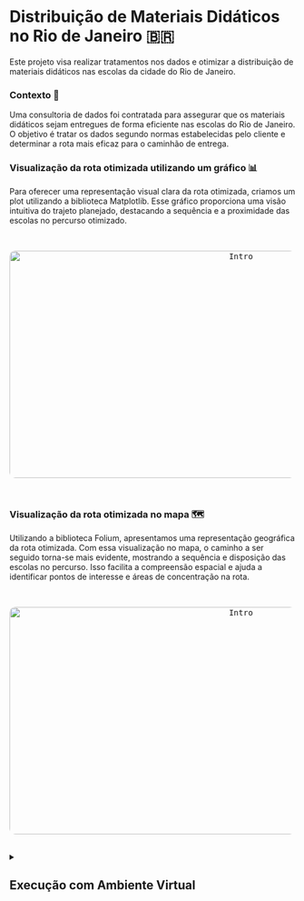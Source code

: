 # Distribuição de Materiais Didáticos no Rio de Janeiro 🇧🇷

Este projeto visa realizar tratamentos nos dados e otimizar a distribuição de materiais didáticos nas escolas da cidade do Rio de Janeiro.

### Contexto 🚚

Uma consultoria de dados foi contratada para assegurar que os materiais didáticos sejam entregues de forma eficiente nas escolas do Rio de Janeiro. O objetivo é tratar os dados segundo normas estabelecidas pelo cliente e determinar a rota mais eficaz para o caminhão de entrega.

### Visualização da rota otimizada utilizando um gráfico 📊

Para oferecer uma representação visual clara da rota otimizada, criamos um plot utilizando a biblioteca Matplotlib. Esse gráfico proporciona uma visão intuitiva do trajeto planejado, destacando a sequência e a proximidade das escolas no percurso otimizado.

</br>
<p align="center">
  <kbd>
 <img width="800" style="border-radius: 10px" height="400" src="figure_1.png" alt="Intro"> 
  </kbd>
  </br>
</p>
</br>

### Visualização da rota otimizada no mapa 🗺️

Utilizando a biblioteca Folium, apresentamos uma representação geográfica da rota otimizada. Com essa visualização no mapa, o caminho a ser seguido torna-se mais evidente, mostrando a sequência e disposição das escolas no percurso. Isso facilita a compreensão espacial e ajuda a identificar pontos de interesse e áreas de concentração na rota.

</br>
<p align="center">
  <kbd>
 <img width="800" style="border-radius: 10px" height="400" src="figure_2.png" alt="Intro"> 
  </kbd>
  </br>
</p>
</br>


<details>
<summary><h2>Execução com Ambiente Virtual</h2></summary>

<details>
<summary><h3>Linux</h3></summary>

## Instale o virtualenv

Para instalar o `virtualenv`, abra o terminal e execute o seguinte comando:

```bash
pip install virtualenv
```

## Criação e Ativação de um Ambiente Virtual

Abra o terminal e navegue até o diretório raiz do projeto, lá crie o ambiente com o seguinte comando:

```bash
virtualenv venv
```

Agora ative seu ambiente virtual:

```bash
source venv/bin/activate
```

## Instlação das ferraments necessárias:

Agora você pode, ainda na pasta raiz, instalar as ferramentas necessárias para rodar a aplicação usando o arquivo requirements.txt:

```bash
pip install -r requirements.txt
```

## Desativação do ambiente virtual:

Para desativar seu ambiente virtual, basta executar o seguinte comando:

```bash
deactivate
```

</details>

<details>
<summary><h3>Windows</h3></summary>

## Instale o virtualenv

Para instalar o `virtualenv`, abra o Prompt de Comando ou PowerShell como administrador e execute o seguinte comando:

```bash
pip install virtualenv
```

## Criação e Ativação de um Ambiente Virtual

Abra o Prompt de Comando ou PowerShell e navegue até o diretório raiz do projeto, lá crie o ambiente com o seguinte comando:

```bash
virtualenv venv
```

Agora ative seu ambiente virtual:

```bash
venv/bin/activate
```

## Instlação das ferraments necessárias:

Agora você pode, ainda na pasta raiz, instalar as ferramentas necessárias para rodar a aplicação usando o arquivo requirements.txt:

```bash
pip install -r requirements.txt
```

## Desativação do ambiente virtual:

Para desativar seu ambiente virtual, basta executar o seguinte comando:

```bash
deactivate
```

</details>
</details>
